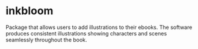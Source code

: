 # inkbloom
Package that allows users to add illustrations to their ebooks. The software produces consistent illustrations showing characters and scenes seamlessly throughout the book.

